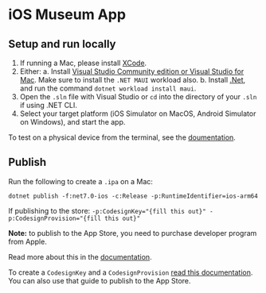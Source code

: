 # iOS Museum App

## Setup and run locally

1. If running a Mac, please install [XCode](https://developer.apple.com/xcode/).
2. Either:
    a. Install [Visual Studio Community edition or Visual Studio for Mac](https://visualstudio.microsoft.com/). Make sure to install the `.NET MAUI` workload also.
    b. Install [.Net](https://dotnet.microsoft.com/en-us/), and run the command `dotnet workload install maui`.
3. Open the `.sln` file with Visual Studio or `cd` into the directory of your `.sln` if using .NET CLI.
4. Select your target platform (iOS Simulator on MacOS, Android Simulator on Windows), and start the app.

To test on a physical device from the terminal, see the [doumentation](https://learn.microsoft.com/en-us/dotnet/maui/ios/cli?view=net-maui-7.0).

## Publish

Run the following to create a `.ipa` on a Mac:
```shell
dotnet publish -f:net7.0-ios -c:Release -p:RuntimeIdentifier=ios-arm64
```

If publishing to the store: `-p:CodesignKey="{fill this out}" -p:CodesignProvision="{fill this out}"`

**Note:** to publish to the App Store, you need to purchase developer program from Apple.

Read more about this in the [documentation](https://learn.microsoft.com/en-us/dotnet/maui/ios/deployment/publish-cli?view=net-maui-7.0).

To create a `CodesignKey` and a `CodesignProvision` [read this documentation](https://learn.microsoft.com/en-us/dotnet/maui/ios/deployment/publish-app-store?view=net-maui-7.0&tabs=vs). You can also use that guide to publish to the App Store.
